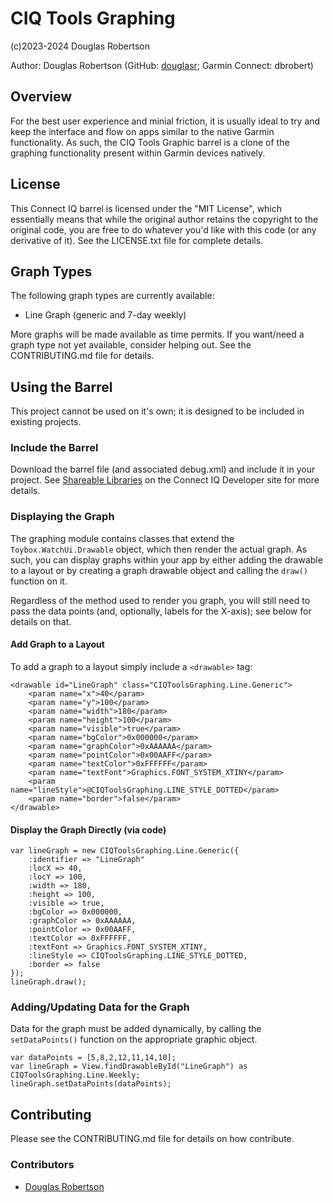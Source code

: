 # CIQ Tools Graphing
(c)2023-2024 Douglas Robertson

Author: Douglas Robertson (GitHub: [douglasr](https://github.com/douglasr); Garmin Connect: dbrobert)

## Overview
For the best user experience and minial friction, it is usually ideal to try and keep the interface and flow on apps similar to the native Garmin functionality. As such, the CIQ Tools Graphic barrel is a clone of the graphing functionality present within Garmin devices natively.

## License
This Connect IQ barrel is licensed under the "MIT License", which essentially means that while the original author retains the copyright to the original code, you are free to do whatever you'd like with this code (or any derivative of it). See the LICENSE.txt file for complete details.

## Graph Types
The following graph types are currently available:
- Line Graph (generic and 7-day weekly)

More graphs will be made available as time permits. If you want/need a graph type not yet available, consider helping out. See the CONTRIBUTING.md file for details.

## Using the Barrel
This project cannot be used on it's own; it is designed to be included in existing projects.

### Include the Barrel
Download the barrel file (and associated debug.xml) and include it in your project.
See [Shareable Libraries](https://developer.garmin.com/connect-iq/core-topics/shareable-libraries/) on the Connect IQ Developer site for more details.

### Displaying the Graph
The graphing module contains classes that extend the ```Toybox.WatchUi.Drawable``` object, which then render the actual graph. As such, you can display graphs within your app by either adding the drawable to a layout or by creating a graph drawable object and calling the ```draw()``` function on it.

Regardless of the method used to render you graph, you will still need to pass the data points (and, optionally, labels for the X-axis); see below for details on that.

#### Add Graph to a Layout
To add a graph to a layout simply include a ```<drawable>``` tag:
```
<drawable id="LineGraph" class="CIQToolsGraphing.Line.Generic">
    <param name="x">40</param>
    <param name="y">100</param>
    <param name="width">180</param>
    <param name="height">100</param>
    <param name="visible">true</param>
    <param name="bgColor">0x000000</param>
    <param name="graphColor">0xAAAAAA</param>
    <param name="pointColor">0x00AAFF</param>
    <param name="textColor">0xFFFFFF</param>
    <param name="textFont">Graphics.FONT_SYSTEM_XTINY</param>
    <param name="lineStyle">@CIQToolsGraphing.LINE_STYLE_DOTTED</param>
    <param name="border">false</param>
</drawable>
```

#### Display the Graph Directly (via code)
```
var lineGraph = new CIQToolsGraphing.Line.Generic({
    :identifier => "LineGraph"
    :locX => 40,
    :locY => 100,
    :width => 180,
    :height => 100,
    :visible => true,
    :bgColor => 0x000000,
    :graphColor => 0xAAAAAA,
    :pointColor => 0x00AAFF,
    :textColor => 0xFFFFFF,
    :textFont => Graphics.FONT_SYSTEM_XTINY,
    :lineStyle => CIQToolsGraphing.LINE_STYLE_DOTTED,
    :border => false
});
lineGraph.draw();
```

### Adding/Updating Data for the Graph
Data for the graph must be added dynamically, by calling the ```setDataPoints()``` function on the appropriate graphic object.

```
var dataPoints = [5,8,2,12,11,14,10];
var lineGraph = View.findDrawableById("LineGraph") as CIQToolsGraphing.Line.Weekly;
lineGraph.setDataPoints(dataPoints);
```

## Contributing
Please see the CONTRIBUTING.md file for details on how contribute.

### Contributors
* [Douglas Robertson](https://github.com/douglasr)
